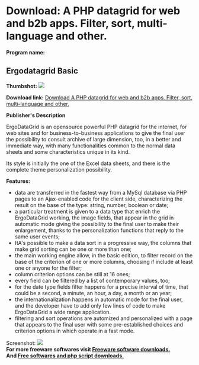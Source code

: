 # Download: A PHP datagrid for web and b2b apps. Filter, sort, multi-language and other.

**Program name:**

## Ergodatagrid Basic

  
**Thumbshot:** ![](http://www.freewarefiles.com/screenshot/nopic.gif)   
  
**Download link:** [Download A PHP datagrid for web and b2b apps. Filter, sort, multi-language and other.](http://freesoftwares.boysofts.com/Ergodatagrid-Basic_program_52278.html)  
  


**Publisher's Description**  
  


ErgoDataGrid is an opensource powerful PHP datagrid for the internet, for web sites and for business-to-business applications to give the final user the possibility to consult archive of large dimension, too, in a better and immediate way, with many functionalities common to the normal data sheets and some characteristics unique in its kind. 

Its style is initially the one of the Excel data sheets, and there is the complete theme personalization possibility. 

**Features:**

  * data are transferred in the fastest way from a MySql database via PHP pages to an Ajax-enabled code for the client side, characterizing the result on the base of the type: string, number, boolean or date; 
  * a particular treatment is given to a data type that enrich the ErgoDataGrid working, the image fields, that appear in the grid in automatic mode giving the possibility to the final user to make their enlargement, thanks to the personalization functions that reply to the same user events; 
  * ItA's possible to make a data sort in a progressive way, the columns that make grid sorting can be one or more than one; 
  * the main working engine allow, in the basic edition, to filter record on the base of the criterion of one or more columns, choosing if include at least one or anyone for the filter; 
  * column criterion options can be still at 16 ones; 
  * every field can be filtered by a list of contemporary values, too; 
  * for the date type fields filter happens for a precise interval of time, that could be a second, a minute, an hour, a day, a month or an year; 
  * the internationalization happens in automatic mode for the final user, and the developer have to add only few lines of code to make ErgoDataGrid a wide range application. 
  * filtering and sort operations are automized and personalized with a page that appears to the final user with some pre-established choices and criterion options in which operate in a fast mode. 

  
  
Screenshot: ![](http://www.freewarefiles.com/screenshot/nopic.gif)   
**For more freeware softwares visit [Freeware software downloads.](http://freesoftwares.boysofts.com/)**   
**And [Free softwares and php script downloads.](http://www.boysofts.com/)**
